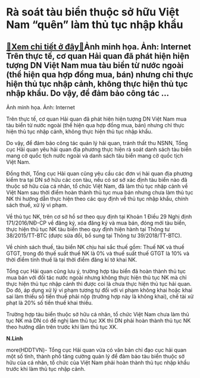 Rà soát tàu biển thuộc sở hữu Việt Nam “quên” làm thủ tục nhập khẩu
===================================================================

[:gift:Xem chi tiết ở đây:gift:](https://hddtvn.com/ra-soat-tau-bien-thuoc-so-huu-viet-nam-quen-lam-thu-tuc-nhap-khau/)Ảnh minh họa. Ảnh: Internet Trên thực tế, cơ quan Hải quan đã phát hiện hiện tượng DN Việt Nam mua tàu biển từ nước ngoài (thể hiện qua hợp đồng mua, bán) nhưng chỉ thực hiện thủ tục nhập cảnh, không thực hiện thủ tục nhập khẩu. Do vậy, để đảm bảo công tác …
------------------------------------------------------------------------------------------------------------------------------------------------------------------------------------------------------------------------------------------------------------------







 






 Ảnh minh họa. Ảnh: Internet 


Trên thực tế, cơ quan Hải quan đã phát hiện hiện tượng DN Việt Nam mua tàu biển từ nước ngoài (thể hiện qua hợp đồng mua, bán) nhưng chỉ thực hiện thủ tục nhập cảnh, không thực hiện thủ tục nhập khẩu. 


 Do vậy, để đảm bảo công tác quản lý hải quan, tránh thất thu NSNN, Tổng cục Hải quan yêu hải quan địa phương thực hiện rà soát danh sách tàu biển mang cờ quốc tịch nước ngoài và danh sách tàu biển mang cờ quốc tịch Việt Nam.


 Đồng thời, Tổng cục Hải quan cũng yêu cầu các đơn vị hải quan địa phương kiểm tra tại DN sở hữu các con tàu, nếu có sơ sở xác định tàu biển nào đã thuộc sở hữu của cá nhân, tổ chức Việt Nam, đã làm thủ tục nhập cảnh về Việt Nam sau thời điểm hoàn thành thủ tục mua bán nhưng chưa làm thủ tục NK thì hướng dẫn thực hiện theo các quy định về thủ tục nhập khẩu, chính sách thuế, xử lý vi phạm.


 Về thủ tục NK, trên cơ sở hồ sơ theo quy định tại Khoản 1 Điều 29 Nghị định 171/2016/NĐ-CP về đăng ký, xóa đăng ký và mua bán, đóng mới tàu biển, thực hiện thủ tục NK tàu biển theo quy định hiện hành tại Thông tư 38/2015/TT-BTC (được sửa đổi, bổ sung tại Thông tư 39/2018/TT-BTC).


 Về chính sách thuế, tàu biển NK chịu hai sắc thuế gồm: Thuế NK và thuế GTGT, trong đó thuế suất thuế NK là 0% và thuế suất thuế GTGT là 10% và thời điểm tính thuế là tại thời điểm đăng kí tờ khai NK.


 Tổng cục Hải quan cũng lưu ý, trường hợp tàu biển đã hoàn thành thủ tục mua bán với đối tác nước ngoài nhưng không thực hiện thủ tục NK mà chỉ thực hiện thủ tục nhập cảnh thì được coi là chưa thực hiện thủ tục hải quan. Do đó, áp dụng xử lý vi phạm tương tự đối với vi phạm không khai hoặc khai sai làm thiếu số tiền thuế phải nộp (trường hợp này là không khai), chế tài xử phạt là 20% số tiền thuế khai thiếu.


 Trường hợp tàu biển thuộc sở hữu cá nhân, tổ chức Việt Nam chưa làm thủ tục NK mà DN có đề nghị làm thủ tục XK thì DN phải hoàn thành thủ tục NK theo hướng dẫn trên trước khi làm thủ tục XK.






**N.Linh**



more(HDDTVN)- Tổng cục Hải quan vừa có văn bản chỉ đạo cục hải quan một số tỉnh, thành phố tăng cường quản lý để đảm bảo tàu biển thuộc sở hữu của cá nhân, tổ chức của Việt Nam phải hoàn thành thủ tục nhập khẩu trước khi làm thủ tục nhập cảnh.


